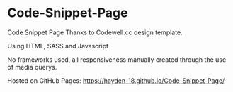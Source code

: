 # Code-Snippet-Page
Code Snippet Page Thanks to Codewell.cc design template.

Using HTML, SASS and Javascript

No frameworks used, all responsiveness manually created through the use of media querys.

Hosted on GitHub Pages: https://hayden-18.github.io/Code-Snippet-Page/
